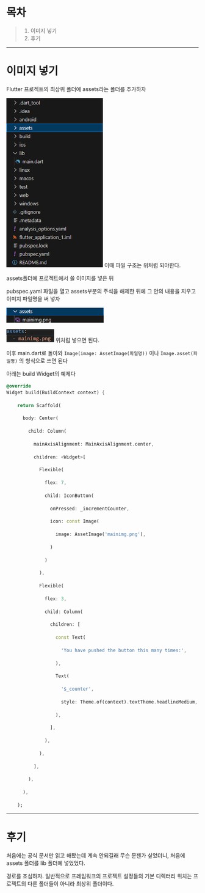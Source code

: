 
# 목차
>1. 이미지 넣기
>2. 후기

---
# 이미지 넣기
Flutter 프로젝트의 최상위 폴더에 assets라는 폴더를 추가하자

![](Pasted%20image%2020240122112331.png)
이때 파일 구조는 위처럼 되야한다.

assets폴더에 프로젝트에서 쓸 이미지를 넣은 뒤

pubspec.yaml 파일을 열고 assets부분의 주석을 해제한 뒤에 그 안의 내용을 지우고 이미지 파일명을 써 넣자

![](Pasted%20image%2020240122112555.png)

![](Pasted%20image%2020240122112607.png)
위처럼 넣으면 된다.

이후 main.dart로 돌아와 
```Image(image: AssetImage(파일명))```
이나
```Image.asset(파일명)```
의 형식으로 쓰면 된다

아래는 build Widget의 예제다
```dart
@override
Widget build(BuildContext context) {

    return Scaffold(

      body: Center(

        child: Column(

          mainAxisAlignment: MainAxisAlignment.center,

          children: <Widget>[

            Flexible(

              flex: 7,

              child: IconButton(

                onPressed: _incrementCounter,

                icon: const Image(

                  image: AssetImage('mainimg.png'),

                )

              )

            ),

            Flexible(

              flex: 3,

              child: Column(

                children: [

                  const Text(

                    'You have pushed the button this many times:',

                  ),

                  Text(

                    '$_counter',

                    style: Theme.of(context).textTheme.headlineMedium,

                  ),

                ],

              ),

            ),

          ],

        ),

      ),

    );
```

---

# 후기
처음에는 공식 문서만 읽고 해봤는데 계속 안되길래 무슨 문젠가 싶었더니, 처음에 assets 폴더를 lib 폴더에 넣었었다.

경로를 조심하자. 일반적으로 프레임워크의 프로젝트 설정들의 기본 디렉터리 위치는 프로젝트의 다른 폴더들이 아니라 최상위 폴더이다.